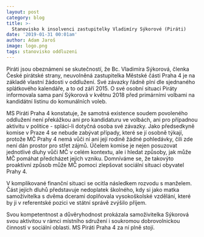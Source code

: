 ```yaml
---
layout: post
category: blog
title: >-  
  Stanovisko k insolvenci zastupitelky Vladimíry Sýkorové (Piráti)
date: '2019-01-31 00:01am'
author: Adam Jaroš
image: logo.png
tags: stanovisko oddluzeni 
---
```


Piráti jsou obeznámeni se skutečností, že Bc. Vladimíra Sýkorová, členka České pirátské strany, neuvolněná zastupitelka Městské části Praha 4 je na základě vlastní žádosti v oddlužení. Své závazky řádně plní dle sjednaného splátkového kalendáře, a to od září 2015. O své osobní situaci Piráty informovala sama paní Sýkorová v květnu 2018 před primárními volbami na kandidátní listinu do komunálních voleb. 

MS Piráti Praha 4 konstatuje, že samotná existence soudem povoleného oddlužení není překážkou ani pro kandidaturu ve volbách, ani pro případnou aktivitu v politice - splácí-li dotyčná osoba své závazky. Jako předsedkyně komise v Praze 4 se nebude zabývat případy, které se jí osobně týkají, protože MČ Prahy 4 nemá vůči ní ani její rodině žádné pohledávky, čili zde není dán prostor pro střet zájmů. Účelem komise je nejen posuzovat jednotlivé dluhy vůči MČ v celém kontextu, ale i hledat způsoby, jak může MČ pomáhat předcházet jejich vzniku. Domníváme se, že takovýto proaktivní způsob může MČ pomoci zlepšovat sociální situaci obyvatel Prahy 4.  

V komplikované finanční situaci se ocitla následkem rozvodu s manželem. Část jejích dluhů představuje nedoplatek školného, kdy si jako matka samoživitelka s dvěma dcerami doplňovala vysokoškolské vzdělání, které by ji v referentské pozici ve státní správě zvýšilo příjem.

Svou kompetentnost a důvěryhodnost prokázala samoživitelka Sýkorová svou  aktivitou v rámci místního sdružení i soukromou dobrovolnickou činností v sociální oblasti. MS Piráti Praha 4 za ní plně stojí.




 



